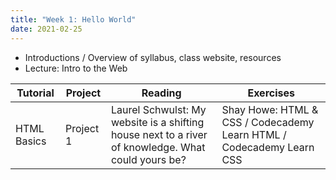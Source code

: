 ```yaml
---
title: "Week 1: Hello World"
date: 2021-02-25
---
```


- Introductions / Overview of syllabus, class website, resources 
- Lecture: Intro to the Web


| Tutorial | Project | Reading | Exercises |
|---|---|---|---|
| HTML Basics | Project 1 | Laurel Schwulst: My website is a shifting house next to a river of knowledge. What could yours be? | Shay Howe: HTML & CSS / Codecademy Learn HTML / Codecademy Learn CSS |